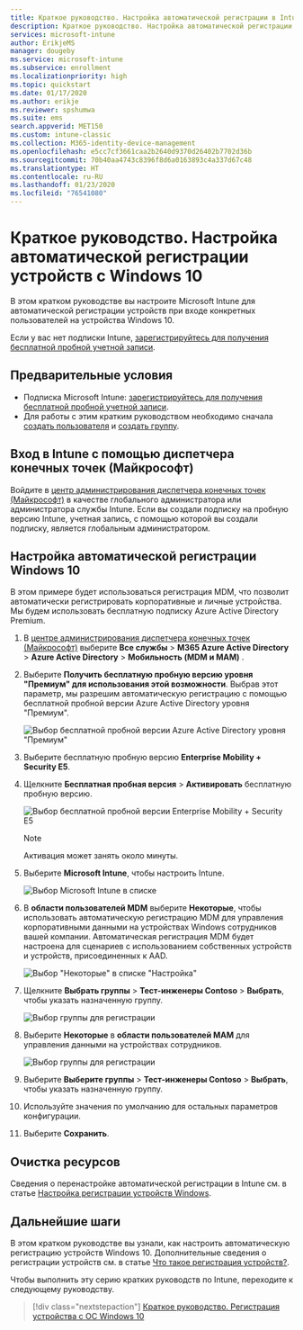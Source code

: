 ```yaml
---
title: Краткое руководство. Настройка автоматической регистрации в Intune
description: Краткое руководство. Настройка автоматической регистрации устройств Windows 10 в Intune.
services: microsoft-intune
author: ErikjeMS
manager: dougeby
ms.service: microsoft-intune
ms.subservice: enrollment
ms.localizationpriority: high
ms.topic: quickstart
ms.date: 01/17/2020
ms.author: erikje
ms.reviewer: spshumwa
ms.suite: ems
search.appverid: MET150
ms.custom: intune-classic
ms.collection: M365-identity-device-management
ms.openlocfilehash: e5cc7cf3661caa2b2640d9370d26402b7702d36b
ms.sourcegitcommit: 70b40aa4743c8396f8d6a0163893c4a337d67c48
ms.translationtype: HT
ms.contentlocale: ru-RU
ms.lasthandoff: 01/23/2020
ms.locfileid: "76541080"
---
```

# <a name="quickstart-set-up-automatic-enrollment-for-windows-10-devices"></a>Краткое руководство. Настройка автоматической регистрации устройств с Windows 10

В этом кратком руководстве вы настроите Microsoft Intune для автоматической регистрации устройств при входе конкретных пользователей на устройства Windows 10.

Если у вас нет подписки Intune, [зарегистрируйтесь для получения бесплатной пробной учетной записи](../fundamentals/free-trial-sign-up.md).

## <a name="prerequisites"></a>Предварительные условия

- Подписка Microsoft Intune: [зарегистрируйтесь для получения бесплатной пробной учетной записи](../fundamentals/free-trial-sign-up.md).
- Для работы с этим кратким руководством необходимо сначала [создать пользователя](../fundamentals/quickstart-create-user.md) и [создать группу](../fundamentals/quickstart-create-group.md).

## <a name="sign-in-to-intune-in-the-microsoft-endpoint-manager"></a>Вход в Intune с помощью диспетчера конечных точек (Майкрософт)

Войдите в [центр администрирования диспетчера конечных точек (Майкрософт)](https://go.microsoft.com/fwlink/?linkid=2109431) в качестве глобального администратора или администратора службы Intune. Если вы создали подписку на пробную версию Intune, учетная запись, с помощью которой вы создали подписку, является глобальным администратором.

## <a name="set-up-windows-10-automatic-enrollment"></a>Настройка автоматической регистрации Windows 10

В этом примере будет использоваться регистрация MDM, что позволит автоматически регистрировать корпоративные и личные устройства. Мы будем использовать бесплатную подписку Azure Active Directory Premium.

1. В [центре администрирования диспетчера конечных точек (Майкрософт)](https://go.microsoft.com/fwlink/?linkid=2109431) выберите **Все службы** > **M365 Azure Active Directory** > **Azure Active Directory** > **Мобильность (MDM и MAM)** .
2. Выберите **Получить бесплатную пробную версию уровня "Премиум" для использования этой возможности**. Выбрав этот параметр, мы разрешим автоматическую регистрацию с помощью бесплатной пробной версии Azure Active Directory уровня "Премиум". 

    ![Выбор бесплатной пробной версии Azure Active Directory уровня "Премиум"](./media/quickstart-setup-auto-enrollment/quickstart-setup-auto-enrollment-01.png)

3. Выберите бесплатную пробную версию **Enterprise Mobility + Security E5**. 
4. Щелкните **Бесплатная пробная версия** > **Активировать** бесплатную пробную версию.

    ![Выбор бесплатной пробной версии Enterprise Mobility + Security E5](./media/quickstart-setup-auto-enrollment/quickstart-setup-auto-enrollment-02.png)

    > [!NOTE]
    > Активация может занять около минуты. 

3. Выберите **Microsoft Intune**, чтобы настроить Intune. 

    ![Выбор Microsoft Intune в списке](./media/quickstart-setup-auto-enrollment/quickstart-setup-auto-enrollment-03.png)

4. В **области пользователей MDM** выберите **Некоторые**, чтобы использовать автоматическую регистрацию MDM для управления корпоративными данными на устройствах Windows сотрудников вашей компании. Автоматическая регистрация MDM будет настроена для сценариев с использованием собственных устройств и устройств, присоединенных к AAD.

    ![Выбор "Некоторые" в списке "Настройка"](./media/quickstart-setup-auto-enrollment/quickstart-setup-auto-enrollment-04.png)

5. Щелкните **Выбрать группы** > **Тест-инженеры Contoso** > **Выбрать**, чтобы указать назначенную группу.

    ![Выбор группы для регистрации](./media/quickstart-setup-auto-enrollment/quickstart-setup-auto-enrollment-05.png)

6. Выберите **Некоторые** в **области пользователей MAM** для управления данными на устройствах сотрудников.

    ![Выбор группы для регистрации](./media/quickstart-setup-auto-enrollment/quickstart-setup-auto-enrollment-06.png)

7. Выберите **Выберите группы** > **Тест-инженеры Contoso** > **Выбрать**, чтобы указать назначенную группу. 
8. Используйте значения по умолчанию для остальных параметров конфигурации.
9. Выберите **Сохранить**.

## <a name="clean-up-resources"></a>Очистка ресурсов

Сведения о перенастройке автоматической регистрации в Intune см. в статье [Настройка регистрации устройств Windows](windows-enroll.md).

## <a name="next-steps"></a>Дальнейшие шаги

В этом кратком руководстве вы узнали, как настроить автоматическую регистрацию устройств Windows 10. Дополнительные сведения о регистрации устройств см. в статье [Что такое регистрация устройств?](device-enrollment.md).

Чтобы выполнить эту серию кратких руководств по Intune, переходите к следующему руководству.

> [!div class="nextstepaction"]
> [Краткое руководство. Регистрация устройства с ОС Windows 10](../quickstart-enroll-windows-device.md)

